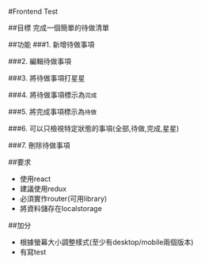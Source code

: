 #Frontend Test

##目標
完成一個簡單的待做清單

##功能
###1. 新增待做事項

###2. 編輯待做事項

###3. 將待做事項打星星

###4. 將待做事項標示為`完成`

###5. 將完成事項標示為`待做`

###6. 可以只檢視特定狀態的事項(全部,待做,完成,星星)

###7. 刪除待做事項

##要求
* 使用react
* 建議使用redux
* 必須實作router(可用library)
* 將資料儲存在localstorage

##加分

* 根據螢幕大小調整樣式(至少有desktop/mobile兩個版本)
* 有寫test


